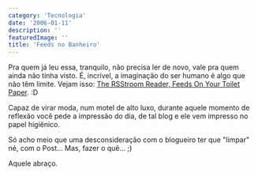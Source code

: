 ```yaml
---
category: 'Tecnologia'
date: '2006-01-11'
description: ''
featuredImage: ''
title: 'Feeds no Banheiro'
---
```


Pra quem já leu essa, tranquilo, não precisa ler de novo, vale pra quem ainda não tinha visto. É, incrível, a imaginação do ser humano é algo que não têm limite. Vejam isso: [The RSStroom Reader, Feeds On Your Toilet Paper](http://www.ohgizmo.com/2005/12/07/the-rsstroom-reader-feeds-on-your-toilet-paper/). :D

Capaz de virar moda, num motel de alto luxo, durante aquele momento de reflexão você pede a impressão do dia, de tal blog e ele vem impresso no papel higiênico.

Só acho meio que uma desconsideração com o blogueiro ter que "limpar" né, com o Post... Mas, fazer o quê... ;)

Aquele abraço.
